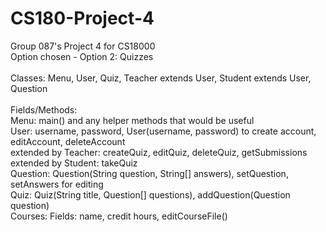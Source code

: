 # CS180-Project-4
Group 087's Project 4 for CS18000
<br>
Option chosen - Option 2: Quizzes
<br>
<br>
Classes: Menu, User, Quiz, Teacher extends User, Student extends User, Question
<br>
<br>
Fields/Methods:
<br>
Menu: main() and any helper methods that would be useful
<br>
User: username, password, User(username, password) to create account, editAccount, deleteAccount
<br>
extended by Teacher: createQuiz, editQuiz, deleteQuiz, getSubmissions
<br>
extended by Student: takeQuiz
<br>
Question: Question(String question, String[] answers), setQuestion, setAnswers for editing
<br>
Quiz: Quiz(String title, Question[] questions), addQuestion(Question question)
<br>
Courses: Fields: name, credit hours, editCourseFile()
